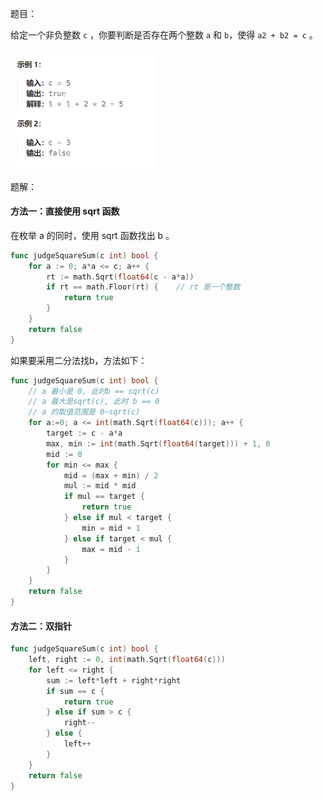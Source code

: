 题目：

给定一个非负整数 `c` ，你要判断是否存在两个整数 `a` 和 `b`，使得 `a2 + b2 = c` 。

<img src="633.平方数之和.assets/image-20231006193515459.png" alt="image-20231006193515459" style="zoom:67%;" />

题解：

#### 方法一：直接使用 sqrt 函数

在枚举 a 的同时，使用 sqrt 函数找出 b 。

```go
func judgeSquareSum(c int) bool {
    for a := 0; a*a <= c; a++ {
        rt := math.Sqrt(float64(c - a*a))
        if rt == math.Floor(rt) {    // rt 是一个整数
            return true
        }
    }
    return false
}
```

如果要采用二分法找b，方法如下：

```go
func judgeSquareSum(c int) bool {
    // a 最小是 0, 此时b == sqrt(c)
    // a 最大是sqrt(c), 此时 b == 0
    // a 的取值范围是 0~sqrt(c)
    for a:=0; a <= int(math.Sqrt(float64(c))); a++ {
        target := c - a*a
        max, min := int(math.Sqrt(float64(target))) + 1, 0
        mid := 0
        for min <= max {
            mid = (max + min) / 2
            mul := mid * mid
            if mul == target {
                return true
            } else if mul < target {
                min = mid + 1
            } else if target < mul {
                max = mid - 1
            }
        }
    }
    return false
}
```

#### 方法二：双指针

```go
func judgeSquareSum(c int) bool {
    left, right := 0, int(math.Sqrt(float64(c)))
    for left <= right {
        sum := left*left + right*right
        if sum == c {
            return true
        } else if sum > c {
            right--
        } else {
            left++
        }
    }
    return false
}
```

